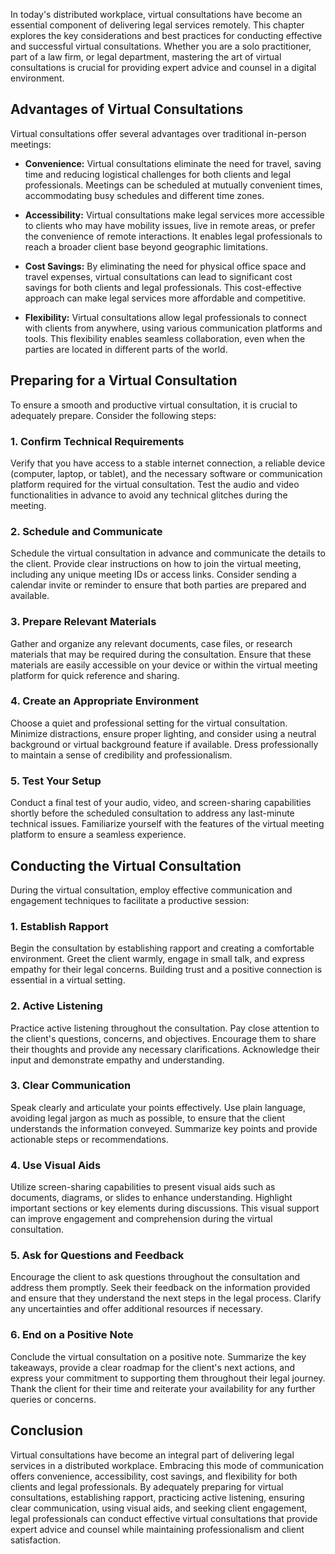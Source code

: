 
In today's distributed workplace, virtual consultations have become an essential component of delivering legal services remotely. This chapter explores the key considerations and best practices for conducting effective and successful virtual consultations. Whether you are a solo practitioner, part of a law firm, or legal department, mastering the art of virtual consultations is crucial for providing expert advice and counsel in a digital environment.

Advantages of Virtual Consultations
-----------------------------------

Virtual consultations offer several advantages over traditional in-person meetings:

* **Convenience:** Virtual consultations eliminate the need for travel, saving time and reducing logistical challenges for both clients and legal professionals. Meetings can be scheduled at mutually convenient times, accommodating busy schedules and different time zones.

* **Accessibility:** Virtual consultations make legal services more accessible to clients who may have mobility issues, live in remote areas, or prefer the convenience of remote interactions. It enables legal professionals to reach a broader client base beyond geographic limitations.

* **Cost Savings:** By eliminating the need for physical office space and travel expenses, virtual consultations can lead to significant cost savings for both clients and legal professionals. This cost-effective approach can make legal services more affordable and competitive.

* **Flexibility:** Virtual consultations allow legal professionals to connect with clients from anywhere, using various communication platforms and tools. This flexibility enables seamless collaboration, even when the parties are located in different parts of the world.

Preparing for a Virtual Consultation
------------------------------------

To ensure a smooth and productive virtual consultation, it is crucial to adequately prepare. Consider the following steps:

### 1. **Confirm Technical Requirements**

Verify that you have access to a stable internet connection, a reliable device (computer, laptop, or tablet), and the necessary software or communication platform required for the virtual consultation. Test the audio and video functionalities in advance to avoid any technical glitches during the meeting.

### 2. **Schedule and Communicate**

Schedule the virtual consultation in advance and communicate the details to the client. Provide clear instructions on how to join the virtual meeting, including any unique meeting IDs or access links. Consider sending a calendar invite or reminder to ensure that both parties are prepared and available.

### 3. **Prepare Relevant Materials**

Gather and organize any relevant documents, case files, or research materials that may be required during the consultation. Ensure that these materials are easily accessible on your device or within the virtual meeting platform for quick reference and sharing.

### 4. **Create an Appropriate Environment**

Choose a quiet and professional setting for the virtual consultation. Minimize distractions, ensure proper lighting, and consider using a neutral background or virtual background feature if available. Dress professionally to maintain a sense of credibility and professionalism.

### 5. **Test Your Setup**

Conduct a final test of your audio, video, and screen-sharing capabilities shortly before the scheduled consultation to address any last-minute technical issues. Familiarize yourself with the features of the virtual meeting platform to ensure a seamless experience.

Conducting the Virtual Consultation
-----------------------------------

During the virtual consultation, employ effective communication and engagement techniques to facilitate a productive session:

### 1. **Establish Rapport**

Begin the consultation by establishing rapport and creating a comfortable environment. Greet the client warmly, engage in small talk, and express empathy for their legal concerns. Building trust and a positive connection is essential in a virtual setting.

### 2. **Active Listening**

Practice active listening throughout the consultation. Pay close attention to the client's questions, concerns, and objectives. Encourage them to share their thoughts and provide any necessary clarifications. Acknowledge their input and demonstrate empathy and understanding.

### 3. **Clear Communication**

Speak clearly and articulate your points effectively. Use plain language, avoiding legal jargon as much as possible, to ensure that the client understands the information conveyed. Summarize key points and provide actionable steps or recommendations.

### 4. **Use Visual Aids**

Utilize screen-sharing capabilities to present visual aids such as documents, diagrams, or slides to enhance understanding. Highlight important sections or key elements during discussions. This visual support can improve engagement and comprehension during the virtual consultation.

### 5. **Ask for Questions and Feedback**

Encourage the client to ask questions throughout the consultation and address them promptly. Seek their feedback on the information provided and ensure that they understand the next steps in the legal process. Clarify any uncertainties and offer additional resources if necessary.

### 6. **End on a Positive Note**

Conclude the virtual consultation on a positive note. Summarize the key takeaways, provide a clear roadmap for the client's next actions, and express your commitment to supporting them throughout their legal journey. Thank the client for their time and reiterate your availability for any further queries or concerns.

Conclusion
----------

Virtual consultations have become an integral part of delivering legal services in a distributed workplace. Embracing this mode of communication offers convenience, accessibility, cost savings, and flexibility for both clients and legal professionals. By adequately preparing for virtual consultations, establishing rapport, practicing active listening, ensuring clear communication, using visual aids, and seeking client engagement, legal professionals can conduct effective virtual consultations that provide expert advice and counsel while maintaining professionalism and client satisfaction.
